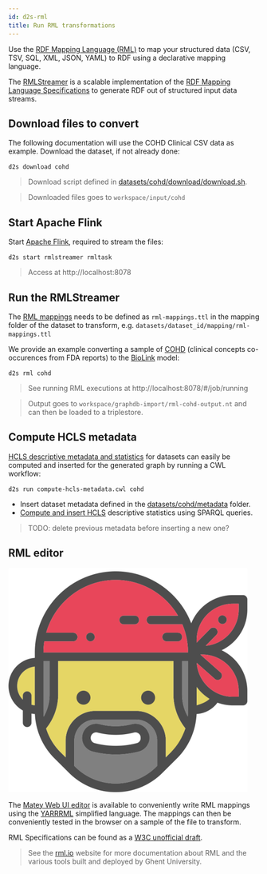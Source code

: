 ```yaml
---
id: d2s-rml
title: Run RML transformations
---
```


Use the [RDF Mapping Language (RML)](https://rml.io/) to map your structured data (CSV, TSV, SQL, XML, JSON, YAML) to RDF using a declarative mapping language. 

The [RMLStreamer](/docs/services-utilities#rmlstreamer) is a scalable implementation of the [RDF Mapping Language Specifications](https://rml.io/specs/rml/) to generate RDF out of structured input data streams.

## Download files to convert

The following documentation will use the COHD Clinical CSV data as example. Download the dataset, if not already done:

```shell
d2s download cohd
```

> Download script defined in [datasets/cohd/download/download.sh](https://github.com/MaastrichtU-IDS/d2s-transform-template/blob/master/datasets/cohd/download/download.sh).

> Downloaded files goes to `workspace/input/cohd`

## Start Apache Flink

Start [Apache Flink](https://flink.apache.org/), required to stream the files:

```shell
d2s start rmlstreamer rmltask
```

> Access at http://localhost:8078

## Run the RMLStreamer

The [RML mappings](https://rml.io/specs/rml/) needs to be defined as `rml-mappings.ttl` in the mapping folder of the dataset to transform, e.g. `datasets/dataset_id/mapping/rml-mappings.ttl`

We provide an example converting a sample of [COHD](https://github.com/MaastrichtU-IDS/d2s-transform-template/blob/master/datasets/cohd/mapping/rml-mappings.ttl) (clinical concepts co-occurences from FDA reports) to the [BioLink](https://biolink.github.io/biolink-model/docs/) model:

```shell
d2s rml cohd
```

> See running RML executions at http://localhost:8078/#/job/running

> Output goes to `workspace/graphdb-import/rml-cohd-output.nt` and can then be loaded to a triplestore.

## Compute HCLS metadata

[HCLS descriptive metadata and statistics](https://www.w3.org/TR/hcls-dataset/) for datasets can easily be computed and inserted for the generated graph by running a CWL workflow:

```shell
d2s run compute-hcls-metadata.cwl cohd
```

* Insert dataset metadata defined in the [datasets/cohd/metadata](https://github.com/MaastrichtU-IDS/d2s-transform-template/tree/master/datasets/cohd/metadata) folder.
* [Compute and insert HCLS](https://github.com/MaastrichtU-IDS/d2s-scripts-repository/tree/master/sparql/compute-hcls-stats) descriptive statistics using SPARQL queries.

> TODO: delete previous metadata before inserting a new one?

## RML editor

[![](/img/yarrrml-logo.png)](https://rml.io/yarrrml/)

The [Matey Web UI editor](https://rml.io/yarrrml/matey/#edit) is available to conveniently write RML mappings using the [YARRRML](https://rml.io/yarrrml/) simplified language. The mappings can then be conveniently tested in the browser on a sample of the file to transform.

RML Specifications can be found as a [W3C unofficial draft](https://rml.io/specs/rml/).

> See the [rml.io](https://rml.io/) website for more documentation about RML and the various tools built and deployed by Ghent University.